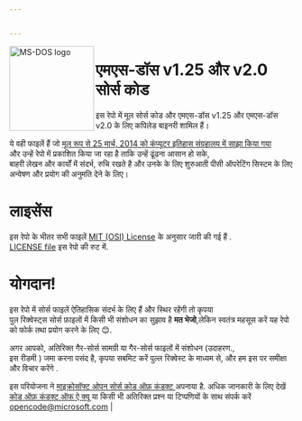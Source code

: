 ```yaml
---


---
```


<img width="150" height="150" align="left" alt="MS-DOS logo" src="https://github.com/Microsoft/MS-DOS/blob/master/msdos-logo.png">   
<h1 id="एमएस-डॉस-v1.25-और-v2.0-सोर्स-कोड">एमएस-डॉस v1.25 और v2.0 सोर्स कोड</h1>
<p>इस रेपो में मूल सोर्स कोड और एमएस-डॉस v1.25 और एमएस-डॉस v2.0 के लिए कपिलेड  बाइनरी शामिल हैं।</p>
<p>ये वही फाइलें हैं   जो <a href="http://www.computerhistory.org/atchm/microsoft-ms-dos-early-source-code/">  मूल रूप से 25 मार्च, 2014 को कंप्यूटर इतिहास संग्रहालय में साझा किया गया</a><br>
और उन्हें रेपो में प्रकाशित किया जा रहा है ताकि उन्हें ढूंढना आसान हो सके,<br>
बाहरी लेखन और कार्यों में संदर्भ,  रुचि रखते है और उनके के लिए शुरुआती पीसी ऑपरेटिंग सिस्टम  के लिए अन्वेषण और प्रयोग की अनुमति देने के लिए।</p>
<h1 id="लाइसेंस">लाइसेंस</h1>
<p>इस रेपो के भीतर सभी फाइलें   <a href="https://en.wikipedia.org/wiki/MIT_License">MIT (OSI) License</a>  के अनुसार  जारी की गई हैं .<br>
<a href="https://github.com/Microsoft/MS-DOS/blob/master/LICENSE.md">LICENSE file</a> इस रेपो की रुट में.</p>
<h1 id="योगदान">योगदान!</h1>
<p>इस रेपो में  सोर्स फाइलें ऐतिहासिक संदर्भ के लिए हैं और स्थिर रहेंगी तो कृपया<br>
पुल रिक्वेस्ट्स  सोर्स  फ़ाइलों में किसी भी संशोधन का सुझाव है  <strong>मत भेजो</strong>,लेकिन स्वतंत्र महसूस करें  यह रेपो को फोर्क  तथा   प्रयोग करने के लिए 😊.</p>
<p>अगर आपको, अतिरिक्त गैर-सोर्स सामग्री या गैर-सोर्स फाइलों  में  संशोधन   (उदाहरण.,<br>
इस रीडमी ) जमा करना पसंद है, कृपया सबमिट करें पुल्ल रिक्वेस्ट के माध्यम से, और  हम इस पर समीक्षा और विचार करेंगे  .</p>
<p>इस परियोजना ने  <a href="https://opensource.microsoft.com/codeofconduct/">माइक्रोसॉफ्ट ओपन सोर्स कोड ऑफ़ कंडक्ट </a>अपनाया है.    अधिक जानकारी के लिए देखें <a href="https://opensource.microsoft.com/codeofconduct/faq/">कोड ऑफ़ कंडक्ट ऑफ ऐ क्यू </a> या  किसी भी अतिरिक्त प्रश्न या टिप्पणियों के साथ संपर्क करें <a href="mailto:opencode@microsoft.com">opencode@microsoft.com</a> |</p>

